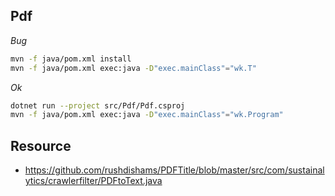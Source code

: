 ## Pdf

*Bug*

```bash
mvn -f java/pom.xml install
mvn -f java/pom.xml exec:java -D"exec.mainClass"="wk.T"
```

*Ok*

```bash
dotnet run --project src/Pdf/Pdf.csproj
mvn -f java/pom.xml exec:java -D"exec.mainClass"="wk.Program"
```

## Resource

- https://github.com/rushdishams/PDFTitle/blob/master/src/com/sustainalytics/crawlerfilter/PDFtoText.java